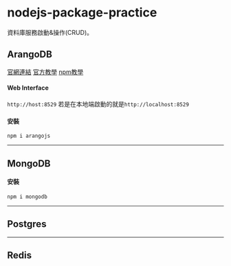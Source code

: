 # nodejs-package-practice
資料庫服務啟動&操作(CRUD)。

## ArangoDB
[官網連結](https://www.arangodb.com/)
[官方教學](https://www.arangodb.com/2020/03/arangodb-in-10-minutes-node-js/)
[npm教學](https://www.npmjs.com/package/arangojs)
#### Web Interface
`http://host:8529`
若是在本地端啟動的就是`http://localhost:8529`
#### 安裝
```bash=
npm i arangojs
```

---
## MongoDB
#### 安裝
```bash=
npm i mongodb
```

---

## Postgres

---

## Redis